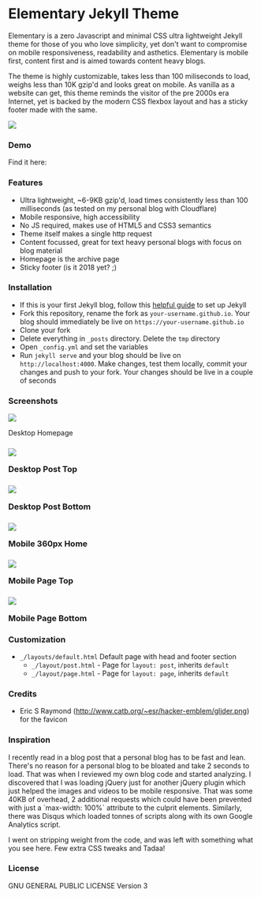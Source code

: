 # Elementary Jekyll Theme

Elementary is a zero Javascript and minimal CSS ultra lightweight Jekyll theme for those of you who love simplicity, yet don't want to compromise on mobile responsiveness, readability and asthetics. Elementary is mobile first, content first and is aimed towards content heavy blogs.

The theme is highly customizable, takes less than 100 miliseconds to load, weighs less than 10K gzip'd and looks great on mobile. As vanilla as a website can get, this theme reminds the visitor of the pre 2000s era Internet, yet is backed by the modern CSS flexbox layout and has a sticky footer made with the same.

<img src="https://github.com/abhn/Elementary/blob/master/tmp/multi-display.png?raw=true">

### Demo
Find it here: 

### Features
- Ultra lightweight, ~6-9KB gzip'd, load times consistently less than 100 milliseconds (as tested on my personal blog with Cloudflare)
- Mobile responsive, high accessibility
- No JS required, makes use of HTML5 and CSS3 semantics
- Theme itself makes a single http request
- Content focussed, great for text heavy personal blogs with focus on blog material
- Homepage is the archive page
- Sticky footer (is it 2018 yet? ;)

### Installation
- If this is your first Jekyll blog, follow this <a href="https://jekyllrb.com/docs/installation/">helpful guide</a> to set up Jekyll
- Fork this repository, rename the fork as `your-username.github.io`. Your blog should immediately be live on `https://your-username.github.io`
- Clone your fork
- Delete everything in `_posts` directory. Delete the `tmp` directory
- Open `_config.yml` and set the variables
- Run `jekyll serve` and your blog should be live on `http://localhost:4000`. Make changes, test them locally, commit your changes and push to your fork. Your changes should be live in a couple of seconds

### Screenshots

<div>
    <img src="https://github.com/abhn/Elementary/blob/master/tmp/desktop.png?raw=true">
    <p>Desktop Homepage</p>
    <h3/>
    <img src="https://github.com/abhn/Elementary/blob/master/tmp/desktop-post-top.png?raw=true">
    <p>Desktop Post Top</p>
    <h3/>    
    <img src="https://github.com/abhn/Elementary/blob/master/tmp/desktop-post-bottom.png?raw=true">
    <p>Desktop Post Bottom</p>
    <h3/>    
    <img src="https://github.com/abhn/Elementary/blob/master/tmp/mobile-360px.png?raw=true">
    <p>Mobile 360px Home</p>
    <h3/>    
    <img src="https://github.com/abhn/Elementary/blob/master/tmp/mobile-page-top.png?raw=true">
    <p>Mobile Page Top</p>
    <h3/>    
    <img src="https://github.com/abhn/Elementary/blob/master/tmp/mobile-post-footer.png?raw=true">    
    <p>Mobile Page Bottom</p>
    <h3/>    
</div>

### Customization
- `_/layouts/default.html` Default page with head and footer section
    - `_/layout/post.html` - Page for `layout: post`, inherits `default`
    - `_/layout/page.html` - Page for `layout: page`, inherits `default`

### Credits
- Eric S Raymond (http://www.catb.org/~esr/hacker-emblem/glider.png) for the favicon

### Inspiration
<p>
I recently read in a blog post that a personal blog has to be fast and lean. There's no reason for a personal blog to be bloated and take 2 seconds to load. That was when I reviewed my own blog code and started analyzing. I discovered that I was loading jQuery just for another jQuery plugin which just helped the images and videos to be mobile responsive. That was some 40KB of overhead, 2 additional requests which could have been prevented with just a `max-width: 100%` attribute to the culprit elements. Similarly, there was Disqus which loaded tonnes of scripts along with its own Google Analytics script. 
</p>
<p>
I went on stripping weight from the code, and was left with something what you see here. Few extra CSS tweaks and Tadaa!
</p>

### License
GNU GENERAL PUBLIC LICENSE Version 3